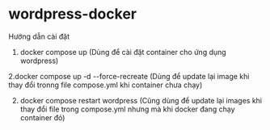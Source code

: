 # wordpress-docker
Hướng dẫn cài đặt

1. docker compose up
(Dùng để cài đặt container cho ứng dụng wordpress)

2.docker compose up -d --force-recreate
(Dùng để update lại image khi thay đổi tronng file compose.yml khi container chưa chạy)

2. docker compose restart wordpress
(Cũng dùng để update lại images khi thay đổi file trong compose.yml nhưng mà khi docker đang chạy container đó)

